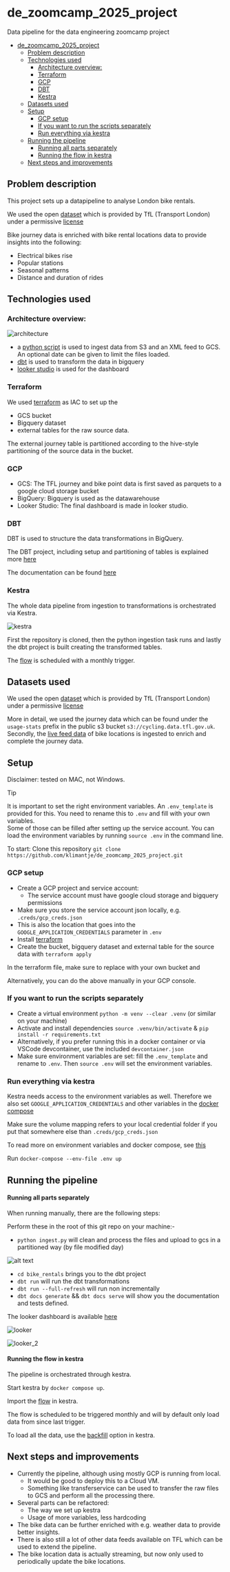 # de_zoomcamp_2025_project
Data pipeline for the data engineering zoomcamp project

- [de\_zoomcamp\_2025\_project](#de_zoomcamp_2025_project)
  - [Problem description](#problem-description)
  - [Technologies used](#technologies-used)
    - [Architecture overview:](#architecture-overview)
    - [Terraform](#terraform)
    - [GCP](#gcp)
    - [DBT](#dbt)
    - [Kestra](#kestra)
  - [Datasets used](#datasets-used)
  - [Setup](#setup)
    - [GCP setup](#gcp-setup)
    - [If you want to run the scripts separately](#if-you-want-to-run-the-scripts-separately)
    - [Run everything via kestra](#run-everything-via-kestra)
  - [Running the pipeline](#running-the-pipeline)
      - [Running all parts separately](#running-all-parts-separately)
      - [Running the flow in kestra](#running-the-flow-in-kestra)
  - [Next steps and improvements](#next-steps-and-improvements)


## Problem description

This project sets up a datapipeline to analyse London bike rentals.

We used the open [dataset](https://cycling.data.tfl.gov.uk/) which is provided by TfL (Transport London) under a permissive [license](https://tfl.gov.uk/corporate/terms-and-conditions/transport-data-service)

Bike journey data is enriched with bike rental locations data to provide insights into the following:

- Electrical bikes rise
- Popular stations
- Seasonal patterns
- Distance and duration of rides


## Technologies used


### Architecture overview:

![architecture](./assets/images/architecture.drawio.png)

- a [python script](ingest.py) is used to ingest data from S3 and an XML feed to GCS. An optional date can be given to limit the files loaded.
- [dbt](/bike_rentals/) is used to transform the data in bigquery
- [looker studio](https://lookerstudio.google.com/reporting/fd3e4b28-a73f-4fdf-b12e-177f75b2c0f7) is used for the dashboard

### Terraform

We used [terraform](main.tf) as IAC to set up the 

- GCS bucket
- Bigquery dataset
- external tables for the raw source data.
  
The external journey table is partitioned according to the hive-style partitioning of the source data in the bucket.

### GCP

- GCS: The TFL journey and bike point data is first saved as parquets to a google cloud storage bucket
- BigQuery: Bigquery is used as the datawarehouse
- Looker Studio: The final dashboard is made in looker studio.

### DBT

DBT is used to structure the data transformations in BigQuery. 

The DBT project, including setup and partitioning of tables is explained more [here](./bike_rentals/README.md)

The documentation can be found [here](https://klimantje.github.io/de_zoomcamp_2025_project/)

### Kestra

The whole data pipeline from ingestion to transformations is orchestrated via Kestra.


![kestra](assets/images/kestra.png)
  
First the repository is cloned, then the python ingestion task runs and lastly the dbt project is built creating the transformed tables.

The [flow](flows/dbt_bq_flow.yml) is scheduled with a monthly trigger.

## Datasets used

We used the open [dataset](https://cycling.data.tfl.gov.uk/) which is provided by TfL (Transport London) under a permissive [license](https://tfl.gov.uk/corporate/terms-and-conditions/transport-data-service)

More in detail, we used the journey data which can be found under the `usage-stats` prefix in the public s3 bucket `s3://cycling.data.tfl.gov.uk`.
Secondly, the [live feed data](https://tfl.gov.uk/tfl/syndication/feeds/cycle-hire/livecyclehireupdates.xml) of bike locations is ingested to enrich and complete the journey data.

## Setup

Disclaimer: tested on MAC, not Windows.


> [!TIP]
> It is important to set the right environment variables. 
> An `.env_template` is provided for this. You need to rename this to `.env` and fill with your own variables.\
> Some of those can be filled after setting up the service account.
> You can load the environment variables by running `source .env` in the command line.

To start: Clone this repository `git clone https://github.com/klimantje/de_zoomcamp_2025_project.git`

### GCP setup

- Create a GCP project and service account:
  - The service account must have google cloud storage and bigquery permissions
- Make sure you store the service account json locally, e.g. `.creds/gcp_creds.json`
- This is also the location that goes into the `GOOGLE_APPLICATION_CREDENTIALS` parameter in `.env`
- Install [terraform](https://developer.hashicorp.com/terraform/install)
- Create the bucket, bigquery dataset and external table for the source data with `terraform apply`


In the terraform file, make sure to replace with your own bucket and 

Alternatively, you can do the above manually in your GCP console.


### If you want to run the scripts separately

- Create a virtual environment `python -m venv --clear .venv` (or similar on your machine)
- Activate and install dependencies `source .venv/bin/activate` & `pip install -r requirements.txt`
- Alternatively, if you prefer running this in a docker container or via VSCode devcontainer, use the included `devcontainer.json`
- Make sure environment variables are set: fill the `.env_template` and rename to `.env`. Then `source .env` will set the environment variables. 

### Run everything via kestra

Kestra needs access to the environment variables as well. Therefore we also set `GOOGLE_APPLICATION_CREDENTIALS`  and other variables in the [docker compose](compose.yml)

Make sure the volume mapping refers to your local credential folder if you put that somewhere else than `.creds/gcp_creds.json`

To read more on environment variables and docker compose, see [this](https://docs.docker.com/compose/how-tos/environment-variables/set-environment-variables/)

Run `docker-compose --env-file .env up`



## Running the pipeline

#### Running all parts separately

When running manually, there are the following steps:

Perform these in the root of this git repo on your machine:- 

- `python ingest.py` will clean and process the files and upload to gcs in a partitioned way (by file modified day)
  
![alt text](assets/images/buckets.png)

- `cd bike_rentals` brings you to the dbt project
- `dbt run` will run the dbt transformations
- `dbt run --full-refresh` will run non incrementally
- `dbt docs generate` && `dbt docs serve` will show you the documentation and tests defined.


The looker dashboard is available [here](https://lookerstudio.google.com/reporting/fd3e4b28-a73f-4fdf-b12e-177f75b2c0f7)

![looker](assets/images/looker_1.png)

![looker_2](assets/images/looker_2.png)


#### Running the flow in kestra

The pipeline is orchestrated through kestra. 

Start kestra by `docker compose up`.

Import the [flow](flows/dbt_bq_flow.yml) in kestra.

The flow is scheduled to be triggered monthly and will by default only load data from since last trigger.

To load all the data, use the [backfill](https://kestra.io/docs/concepts/backfill) option in kestra.

## Next steps and improvements

- Currently the pipeline, although using mostly GCP is running from local. 
  - It would be good to deploy this to a Cloud VM.
  - Something like transferservice can be used to transfer the raw files to GCS and perform all the processing there.
- Several parts can be refactored:
  - The way we set up kestra 
  - Usage of more variables, less hardcoding
- The bike data can be further enriched with e.g. weather data to provide better insights.
- There is also still a lot of other data feeds available on TFL which can be used to extend the pipeline.
- The bike location data is actually streaming, but now only used to periodically update the bike locations.








